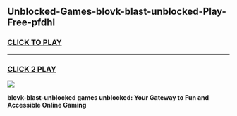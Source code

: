
## Unblocked-Games-blovk-blast-unblocked-Play-Free-pfdhl
<h3>
<a href="https://premium76.site?title=blovk-blast-unblocked&ref=23A">CLICK TO PLAY</a></h3>
<hr>

<h3>
<a href="https://premium76.site?title=blovk-blast-unblocked&ref=23A">CLICK 2 PLAY</a>
  
</h3>

<a href="https://premium76.site?title=blovk-blast-unblocked&ref=23A"><img src="https://clearcache.store/games.png"></a>


**blovk-blast-unblocked games unblocked: Your Gateway to Fun and Accessible Online Gaming**
